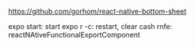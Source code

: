 https://github.com/gorhom/react-native-bottom-sheet

expo start: start
expo r -c: restart, clear cash
rnfe: reactNAtiveFunctionalExportComponent

